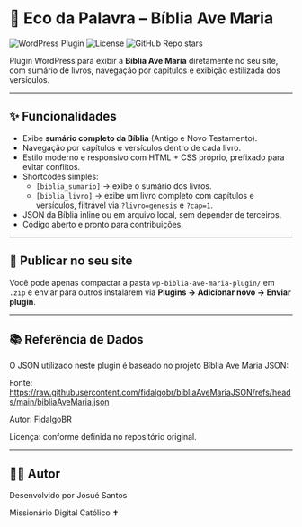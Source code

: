 # 📖 Eco da Palavra – Bíblia Ave Maria

![WordPress Plugin](https://img.shields.io/badge/WordPress-Bíblia%20Ave%20Maria-21759B?logo=wordpress&logoColor=white)
![License](https://img.shields.io/badge/License-GPLv2-blue.svg)
![GitHub Repo stars](https://img.shields.io/github/stars/seu-usuario/eco-biblia-plugin?style=social)

Plugin WordPress para exibir a **Bíblia Ave Maria** diretamente no seu site, com sumário de livros, navegação por capítulos e exibição estilizada dos versículos.

---

## ✨ Funcionalidades

* Exibe **sumário completo da Bíblia** (Antigo e Novo Testamento).  
* Navegação por capítulos e versículos dentro de cada livro.  
* Estilo moderno e responsivo com HTML + CSS próprio, prefixado para evitar conflitos.  
* Shortcodes simples:
  - `[biblia_sumario]` → exibe o sumário dos livros.  
  - `[biblia_livro]` → exibe um livro completo com capítulos e versículos, filtrável via `?livro=genesis` e `?cap=1`.  
* JSON da Bíblia inline ou em arquivo local, sem depender de terceiros.  
* Código aberto e pronto para contribuições.

---

## 🔹 Publicar no seu site

Você pode apenas compactar a pasta `wp-biblia-ave-maria-plugin/` em `.zip` e enviar para outros instalarem via **Plugins → Adicionar novo → Enviar plugin**.

---
## 📚 Referência de Dados

O JSON utilizado neste plugin é baseado no projeto Bíblia Ave Maria JSON:

Fonte: https://raw.githubusercontent.com/fidalgobr/bibliaAveMariaJSON/refs/heads/main/bibliaAveMaria.json

Autor: FidalgoBR

Licença: conforme definida no repositório original.

---
## 👨‍💻 Autor

Desenvolvido por Josué Santos

Missionário Digital Católico ✝️

